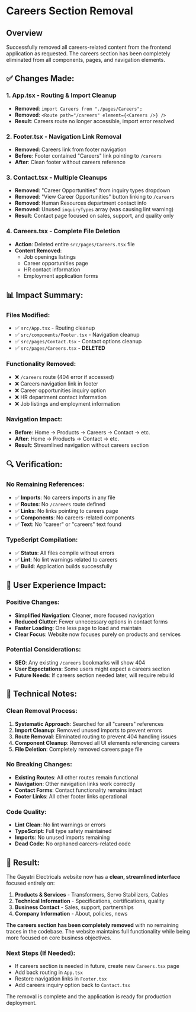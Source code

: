 # Careers Section Removal

## Overview
Successfully removed all careers-related content from the frontend application as requested. The careers section has been completely eliminated from all components, pages, and navigation elements.

## ✅ **Changes Made:**

### 1. **App.tsx** - Routing & Import Cleanup
- **Removed**: `import Careers from "./pages/Careers";`
- **Removed**: `<Route path="/careers" element={<Careers />} />`
- **Result**: Careers route no longer accessible, import error resolved

### 2. **Footer.tsx** - Navigation Link Removal
- **Removed**: Careers link from footer navigation
- **Before**: Footer contained "Careers" link pointing to `/careers`
- **After**: Clean footer without careers reference

### 3. **Contact.tsx** - Multiple Cleanups
- **Removed**: "Career Opportunities" from inquiry types dropdown
- **Removed**: "View Career Opportunities" button linking to `/careers`
- **Removed**: Human Resources department contact info
- **Removed**: Unused `inquiryTypes` array (was causing lint warning)
- **Result**: Contact page focused on sales, support, and quality only

### 4. **Careers.tsx** - Complete File Deletion
- **Action**: Deleted entire `src/pages/Careers.tsx` file
- **Content Removed**: 
  - Job openings listings
  - Career opportunities page
  - HR contact information
  - Employment application forms

## 📊 **Impact Summary:**

### **Files Modified:**
- ✅ `src/App.tsx` - Routing cleanup
- ✅ `src/components/Footer.tsx` - Navigation cleanup  
- ✅ `src/pages/Contact.tsx` - Contact options cleanup
- ✅ `src/pages/Careers.tsx` - **DELETED**

### **Functionality Removed:**
- ❌ `/careers` route (404 error if accessed)
- ❌ Careers navigation link in footer
- ❌ Career opportunities inquiry option
- ❌ HR department contact information
- ❌ Job listings and employment information

### **Navigation Impact:**
- **Before**: Home → Products → Careers → Contact → etc.
- **After**: Home → Products → Contact → etc.
- **Result**: Streamlined navigation without careers section

## 🔍 **Verification:**

### **No Remaining References:**
- ✅ **Imports**: No careers imports in any file
- ✅ **Routes**: No `/careers` route defined
- ✅ **Links**: No links pointing to careers page
- ✅ **Components**: No careers-related components
- ✅ **Text**: No "career" or "careers" text found

### **TypeScript Compilation:**
- ✅ **Status**: All files compile without errors
- ✅ **Lint**: No lint warnings related to careers
- ✅ **Build**: Application builds successfully

## 🎯 **User Experience Impact:**

### **Positive Changes:**
- **Simplified Navigation**: Cleaner, more focused navigation
- **Reduced Clutter**: Fewer unnecessary options in contact forms
- **Faster Loading**: One less page to load and maintain
- **Clear Focus**: Website now focuses purely on products and services

### **Potential Considerations:**
- **SEO**: Any existing `/careers` bookmarks will show 404
- **User Expectations**: Some users might expect a careers section
- **Future Needs**: If careers section needed later, will require rebuild

## 📝 **Technical Notes:**

### **Clean Removal Process:**
1. **Systematic Approach**: Searched for all "careers" references
2. **Import Cleanup**: Removed unused imports to prevent errors
3. **Route Removal**: Eliminated routing to prevent 404 handling issues
4. **Component Cleanup**: Removed all UI elements referencing careers
5. **File Deletion**: Completely removed careers page file

### **No Breaking Changes:**
- **Existing Routes**: All other routes remain functional
- **Navigation**: Other navigation links work correctly
- **Contact Forms**: Contact functionality remains intact
- **Footer Links**: All other footer links operational

### **Code Quality:**
- **Lint Clean**: No lint warnings or errors
- **TypeScript**: Full type safety maintained
- **Imports**: No unused imports remaining
- **Dead Code**: No orphaned careers-related code

## 🚀 **Result:**

The Gayatri Electricals website now has a **clean, streamlined interface** focused entirely on:

1. **Products & Services** - Transformers, Servo Stabilizers, Cables
2. **Technical Information** - Specifications, certifications, quality
3. **Business Contact** - Sales, support, partnerships
4. **Company Information** - About, policies, news

**The careers section has been completely removed** with no remaining traces in the codebase. The website maintains full functionality while being more focused on core business objectives.

### **Next Steps (If Needed):**
- If careers section is needed in future, create new `Careers.tsx` page
- Add back routing in `App.tsx`
- Restore navigation links in `Footer.tsx`
- Add careers inquiry option back to `Contact.tsx`

The removal is complete and the application is ready for production deployment.
